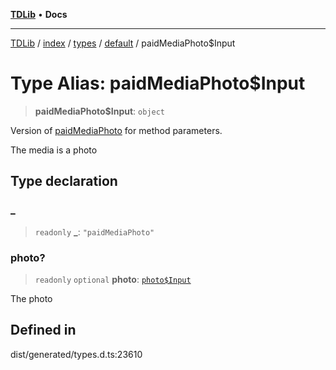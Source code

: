 [**TDLib**](../../../../../../README.md) • **Docs**

***

[TDLib](../../../../../../modules.md) / [index](../../../../../README.md) / [types](../../../README.md) / [default](../README.md) / paidMediaPhoto$Input

# Type Alias: paidMediaPhoto$Input

> **paidMediaPhoto$Input**: `object`

Version of [paidMediaPhoto](paidMediaPhoto.md) for method parameters.

The media is a photo

## Type declaration

### \_

> `readonly` **\_**: `"paidMediaPhoto"`

### photo?

> `readonly` `optional` **photo**: [`photo$Input`](photo$Input-1.md)

The photo

## Defined in

dist/generated/types.d.ts:23610
